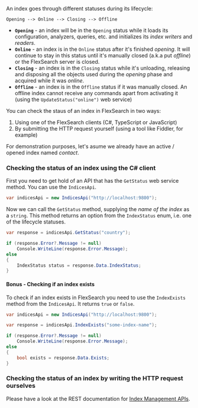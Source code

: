 An index goes through different statuses during its lifecycle:

```
Opening --> Online --> Closing --> Offline
```

* **`Opening`** - an index will be in the `Opening` status while it loads its configuration, analyzers, queries, etc. and initializes its *index writers* and *readers*.
* **`Online`** - an index is in the `Online` status after it's finished *opening*. It will continue to stay in this status until it's manually closed (a.k.a put *offline*) or the FlexSearch server is closed.
* **`Closing`** - an index is in the `Closing` status while it's unloading, releasing and disposing all the objects used during the *opening* phase and acquired while it was *online*.
* **`Offline`** - an index is in the `Offline` status if it was manually closed. An offline index cannot receive any commands apart from activating it (using the `UpdateStatus("online")` web service)

You can check the staus of an index in FlexSearch in two ways:

1. Using one of the FlexSearch clients (C#, TypeScript or JavaScript)
2. By submitting the HTTP request yourself (using a tool like Fiddler, for example)

For demonstration purposes, let's asume we already have an active / opened index named *contact*.

### Checking the status of an index using the C# client

First you need to get hold of an API that has the `GetStatus` web service method. You can use the `IndicesApi`. 

```csharp
var indicesApi = new IndicesApi("http://localhost:9800");
```

Now we can call the `GetStatus` method, supplying the *name of the index* as a `string`. This method returns an option from the `IndexStatus` enum, i.e. one of the lifecycle statuses.

```csharp
var response = indicesApi.GetStatus("country");

if (response.Error?.Message != null)
    Console.WriteLine(response.Error.Message);
else
{
    IndexStatus status = response.Data.IndexStatus;
}
```

#### Bonus - Checking if an index exists

To check if an index exists in FlexSearch you need to use the `IndexExists` method from the `IndicesApi`. It returns `true` or `false`.

```csharp
var indicesApi = new IndicesApi("http://localhost:9800");

var response = indicesApi.IndexExists("some-index-name");

if (response.Error?.Message != null)
    Console.WriteLine(response.Error.Message);
else
{
    bool exists = response.Data.Exists;
}
```

### Checking the status of an index by writing the HTTP request ourselves

Please have a look at the REST documentation for [Index Management APIs].

[Index Management APIs]: https://flexsearch.net/docs/rest/examples/get-indices

